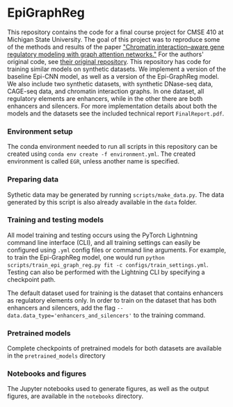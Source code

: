 # EpiGraphReg

This repository contains the code for a final course project for CMSE 410 at Michigan State University. The goal of this project was to reproduce some of the methods and results of the paper ["Chromatin interaction–aware gene regulatory modeling with graph attention networks."](https://pubmed.ncbi.nlm.nih.gov/35396274/) For the authors' original code, see [their original repository](https://github.com/karbalayghareh/GraphReg/). This repository has code for training similar models on synthetic datasets. We implement a version of the baseline Epi-CNN model, as well as a version of the Epi-GraphReg model. We also include two synthetic datasets, with synthetic DNase-seq data, CAGE-seq data, and chromatin interaction graphs. In one dataset, all regulatory elements are enhancers, while in the other there are both enhancers and silencers. For more implementation details about both the models and the datasets see the included technical report `FinalReport.pdf`.

### Environment setup
The conda environment needed to run all scripts in this repository can be created using `conda env create -f environment.yml`. The created environment is called `EGR`, unless another name is specified.

### Preparing data
Sythetic data may be generated by running `scripts/make_data.py`. The data generated by this script is also already available in the `data` folder.

### Training and testing models 
All model training and testing occurs using the PyTorch Lighntning command line interface (CLI), and all training settings can easily be configured using `.yml` config files or command line arguments. For example, to train the Epi-GraphReg model, one would run `python scripts/train_epi_graph_reg.py fit -c configs/train_settings.yml`. Testing can also be performed with the Lightning CLI by specifying a checkpoint path.

The default dataset used for training is the dataset that contains enhancers as regulatory elements only. In order to train on the dataset that has both enhancers and silencers, add the flag `--data.data_type='enhancers_and_silencers'` to the training command.

### Pretrained models
Complete checkpoints of pretrained models for both datasets are available in the `pretrained_models` directory

### Notebooks and figures

The Jupyter notebooks used to generate figures, as well as the output figures, are available in the `notebooks` directory.
